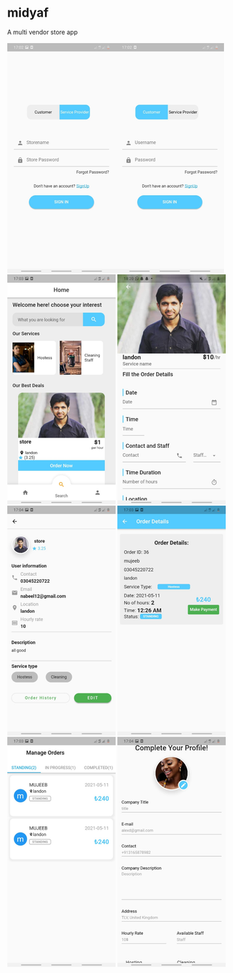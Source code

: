 # midyaf

A multi vendor store app
<br>
<br>
<img src="Screenshot/1.jpeg" alt="drawing" width="250"/><img src="Screenshot/2.jpeg" alt="drawing" width="250"/>
<img src="Screenshot/3.jpeg" alt="drawing" width="250"/>
<img src="Screenshot/4.jpeg" alt="drawing" width="250"/>
<img src="Screenshot/5.jpeg" alt="drawing" width="250"/>
<img src="Screenshot/6.jpeg" alt="drawing" width="250"/>
<img src="Screenshot/7.jpeg" alt="drawing" width="250"/>
<img src="Screenshot/8.jpeg" alt="drawing" width="250"/>
